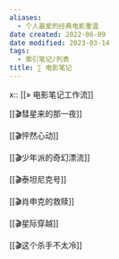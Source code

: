 ```yaml
---
aliases:
  - 个人最爱的经典电影重温
date created: 2022-06-09
date modified: 2023-03-14
tags:
  - 索引笔记/列表
title: ∑ 电影笔记
---
```


x:: [[» 电影笔记工作流]]

[[🎬彗星来的那一夜]]

[[🎬怦然心动]]

[[🎬少年派的奇幻漂流]]

[[🎬泰坦尼克号]]

[[🎬肖申克的救赎]]

[[🎬星际穿越]]

[[🎬这个杀手不太冷]]
